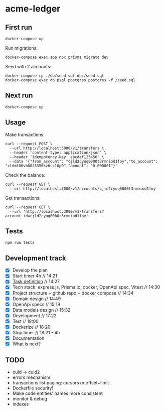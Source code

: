# acme-ledger

## First run

```
docker-compose up
```

Run migrations:

```
docker-compose exec app npx prisma migrate dev
```

Seed with 2 accounts:

```
docker-compose cp ./db/seed.sql db:/seed.sql
docker-compose exec db psql postgres postgres -f /seed.sql
```

## Next run

```
docker-compose up
```

## Usage

Make transactions:

```
curl --request POST \
  --url http://localhost:3000/v1/transfers \
  --header 'content-type: application/json' \
  --header 'idempotency-key: abcdef123456' \
  --data '{"from_account": "cjld2cyuq0000t3rmniod1foy","to_account": "cldmt86vb0023356kz6cc10p0","amount": "0.000001"}'
```

Check the balance:

```
curl --request GET \
  --url http://localhost:3000/v1/accounts/cjld2cyuq0000t3rmniod1foy
```

Get transactions:

```
curl --request GET \
  --url 'http://localhost:3000/v1/transfers?account_id=cjld2cyuq0000t3rmniod1foy'
```

## Tests

```
npm run tests
```

## Development track

- [x] Develop the plan
- [x] Start timer 4h // 14:21
- [x] [Task definition](TASK.md) // 14:27
- [x] Tech stack: express.js, Prisma.io, docker, OpenApi spec, Vitest // 14:30
- [x] Project structure + github repo + docker compose // 14:34
- [x] Domain design // 14:49
- [x] OpenApi specs // 15:19
- [x] Data models design // 15:32
- [x] Development // 17:22
- [x] Test // 18:00
- [x] Dockerize // 18:20
- [x] Stop timer // 18:21 - 4h
- [x] Documentation
- [x] What is next?

## TODO

- cuid -> cuid2
- errors mechanism
- transactions list paging: cursors or offset+limit
- Dockerfile security!
- Make code entities' names more consistent
- monitor & debug
- indexes
